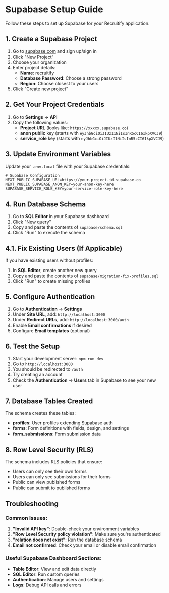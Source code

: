 # Supabase Setup Guide

Follow these steps to set up Supabase for your Recruitify application.

## 1. Create a Supabase Project

1. Go to [supabase.com](https://supabase.com) and sign up/sign in
2. Click "New Project"
3. Choose your organization
4. Enter project details:
   - **Name**: recruitify
   - **Database Password**: Choose a strong password
   - **Region**: Choose closest to your users
5. Click "Create new project"

## 2. Get Your Project Credentials

1. Go to **Settings** → **API**
2. Copy the following values:
   - **Project URL** (looks like: `https://xxxxx.supabase.co`)
   - **anon public** key (starts with `eyJhbGciOiJIUzI1NiIsInR5cCI6IkpXVCJ9`)
   - **service_role** key (starts with `eyJhbGciOiJIUzI1NiIsInR5cCI6IkpXVCJ9`)

## 3. Update Environment Variables

Update your `.env.local` file with your Supabase credentials:

```env
# Supabase Configuration
NEXT_PUBLIC_SUPABASE_URL=https://your-project-id.supabase.co
NEXT_PUBLIC_SUPABASE_ANON_KEY=your-anon-key-here
SUPABASE_SERVICE_ROLE_KEY=your-service-role-key-here
```

## 4. Run Database Schema

1. Go to **SQL Editor** in your Supabase dashboard
2. Click "New query"
3. Copy and paste the contents of `supabase/schema.sql`
4. Click "Run" to execute the schema

## 4.1. Fix Existing Users (If Applicable)

If you have existing users without profiles:

1. In **SQL Editor**, create another new query
2. Copy and paste the contents of `supabase/migration-fix-profiles.sql`
3. Click "Run" to create missing profiles

## 5. Configure Authentication

1. Go to **Authentication** → **Settings**
2. Under **Site URL**, add: `http://localhost:3000`
3. Under **Redirect URLs**, add: `http://localhost:3000/auth`
4. Enable **Email confirmations** if desired
5. Configure **Email templates** (optional)

## 6. Test the Setup

1. Start your development server: `npm run dev`
2. Go to `http://localhost:3000`
3. You should be redirected to `/auth`
4. Try creating an account
5. Check the **Authentication** → **Users** tab in Supabase to see your new user

## 7. Database Tables Created

The schema creates these tables:

- **profiles**: User profiles extending Supabase auth
- **forms**: Form definitions with fields, design, and settings
- **form_submissions**: Form submission data

## 8. Row Level Security (RLS)

The schema includes RLS policies that ensure:
- Users can only see their own forms
- Users can only see submissions for their forms
- Public can view published forms
- Public can submit to published forms

## Troubleshooting

### Common Issues:

1. **"Invalid API key"**: Double-check your environment variables
2. **"Row Level Security policy violation"**: Make sure you're authenticated
3. **"relation does not exist"**: Run the database schema
4. **Email not confirmed**: Check your email or disable email confirmation

### Useful Supabase Dashboard Sections:

- **Table Editor**: View and edit data directly
- **SQL Editor**: Run custom queries
- **Authentication**: Manage users and settings
- **Logs**: Debug API calls and errors